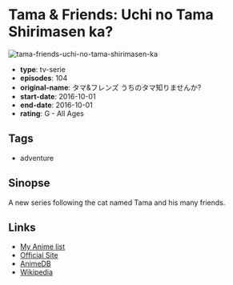 # Tama & Friends: Uchi no Tama Shirimasen ka?

![tama-friends-uchi-no-tama-shirimasen-ka](https://cdn.myanimelist.net/images/anime/8/82187.jpg)

-   **type**: tv-serie
-   **episodes**: 104
-   **original-name**: タマ&フレンズ うちのタマ知りませんか?
-   **start-date**: 2016-10-01
-   **end-date**: 2016-10-01
-   **rating**: G - All Ages

## Tags

-   adventure

## Sinopse

A new series following the cat named Tama and his many friends.

## Links

-   [My Anime list](https://myanimelist.net/anime/32663/Tama___Friends__Uchi_no_Tama_Shirimasen_ka)
-   [Official Site](http://www.scp.co.jp/Tama/)
-   [AnimeDB](http://anidb.info/perl-bin/animedb.pl?show=anime&aid=11909)
-   [Wikipedia](https://ja.wikipedia.org/wiki/タマ%26フレンズ_うちのタマ知りませんか%3F)
